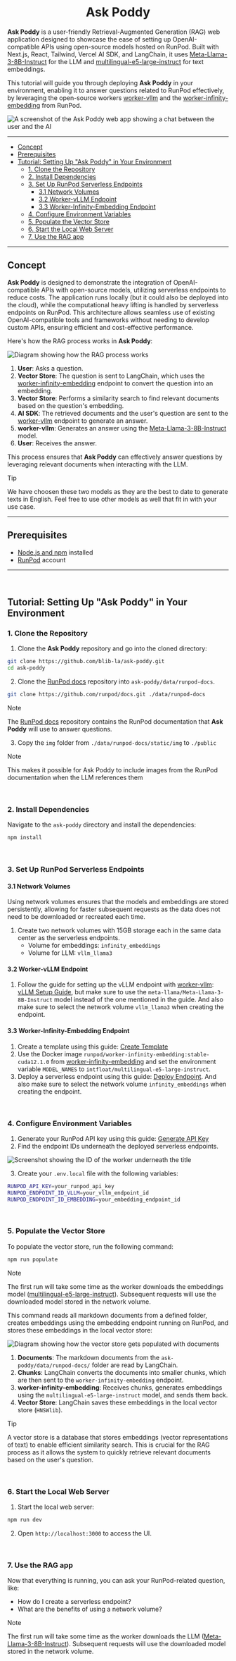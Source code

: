 <h1 align="center">Ask Poddy</h1>

**Ask Poddy** is a user-friendly Retrieval-Augmented Generation (RAG) web application designed to
showcase the ease of setting up OpenAI-compatible APIs using open-source models hosted on RunPod.
Built with Next.js, React, Tailwind, Vercel AI SDK, and LangChain, it uses
[Meta-Llama-3-8B-Instruct](https://huggingface.co/meta-llama/Meta-Llama-3-8B-Instruct) for the LLM
and [multilingual-e5-large-instruct](https://huggingface.co/intfloat/multilingual-e5-large-instruct)
for text embeddings.

This tutorial will guide you through deploying **Ask Poddy** in your environment, enabling it to
answer questions related to RunPod effectively, by leveraging the open-source workers
[worker-vllm](https://github.com/runpod-workers/worker-vllm) and the
[worker-infinity-embedding](https://github.com/runpod-workers/worker-infinity-embedding) from
RunPod.

![A screenshot of the Ask Poddy web app showing a chat between the user and the AI](./assets/20240610_screenshot_ask_poddy_what_is_a_network_volume.png)

---

<!-- toc -->

-   [Concept](#concept)
-   [Prerequisites](#prerequisites)
-   [Tutorial: Setting Up "Ask Poddy" in Your Environment](#tutorial-setting-up-ask-poddy-in-your-environment)
    -   [1. Clone the Repository](#1-clone-the-repository)
    -   [2. Install Dependencies](#2-install-dependencies)
    -   [3. Set Up RunPod Serverless Endpoints](#3-set-up-runpod-serverless-endpoints)
        -   [3.1 Network Volumes](#31-network-volumes)
        -   [3.2 Worker-vLLM Endpoint](#32-worker-vllm-endpoint)
        -   [3.3 Worker-Infinity-Embedding Endpoint](#33-worker-infinity-embedding-endpoint)
    -   [4. Configure Environment Variables](#4-configure-environment-variables)
    -   [5. Populate the Vector Store](#5-populate-the-vector-store)
    -   [6. Start the Local Web Server](#6-start-the-local-web-server)
    -   [7. Use the RAG app](#7-use-the-rag-app)

<!-- tocstop -->

---

## Concept

**Ask Poddy** is designed to demonstrate the integration of OpenAI-compatible APIs with open-source
models, utilizing serverless endpoints to reduce costs. The application runs locally (but it could
also be deployed into the cloud), while the computational heavy lifting is handled by serverless
endpoints on RunPod. This architecture allows seamless use of existing OpenAI-compatible tools and
frameworks without needing to develop custom APIs, ensuring efficient and cost-effective
performance.

Here's how the RAG process works in **Ask Poddy**:

![Diagram showing how the RAG process works](./assets/20240613_diagram_rag.png)

1. **User**: Asks a question.
2. **Vector Store**: The question is sent to LangChain, which uses the
   [worker-infinity-embedding](https://github.com/runpod-workers/worker-infinity-embedding) endpoint
   to convert the question into an embedding.
3. **Vector Store**: Performs a similarity search to find relevant documents based on the question's
   embedding.
4. **AI SDK**: The retrieved documents and the user's question are sent to the
   [worker-vllm](https://github.com/runpod-workers/worker-vllm) endpoint to generate an answer.
5. **worker-vllm**: Generates an answer using the
   [Meta-Llama-3-8B-Instruct](https://huggingface.co/meta-llama/Meta-Llama-3-8B-Instruct) model.
6. **User**: Receives the answer.

This process ensures that **Ask Poddy** can effectively answer questions by leveraging relevant
documents when interacting with the LLM.

<!-- prettier-ignore-start -->
> [!TIP] 
> We have choosen these two models as they are the best to date to generate texts in English. Feel free to use other models as well that fit in with your use case.
<!-- prettier-ignore-end -->

---

## Prerequisites

-   [Node.js and npm](https://nodejs.org/en) installed
-   [RunPod](https://www.runpod.io/) account

---

<br />

## Tutorial: Setting Up "Ask Poddy" in Your Environment

### 1. Clone the Repository

1. Clone the **Ask Poddy** repository and go into the cloned directory:

```bash
git clone https://github.com/blib-la/ask-poddy.git
cd ask-poddy
```

2. Clone the [RunPod docs](https://github.com/runpod/docs) repository into
   `ask-poddy/data/runpod-docs`.

```bash
git clone https://github.com/runpod/docs.git ./data/runpod-docs
```

<!-- prettier-ignore-start -->
> [!NOTE] 
> The [RunPod docs](https://github.com/runpod/docs) repository contains the RunPod documentation that **Ask Poddy** will use to answer
> questions.
<!-- prettier-ignore-end -->

3. Copy the `img` folder from `./data/runpod-docs/static/img` to `./public`

<!-- prettier-ignore-start -->
> [!NOTE] 
> This makes it possible for Ask Poddy to include images from the RunPod documentation when
> the LLM references them
<!-- prettier-ignore-end -->

<br />

### 2. Install Dependencies

Navigate to the `ask-poddy` directory and install the dependencies:

```bash
npm install
```

<br />

### 3. Set Up RunPod Serverless Endpoints

#### 3.1 Network Volumes

Using network volumes ensures that the models and embeddings are stored persistently, allowing for
faster subsequent requests as the data does not need to be downloaded or recreated each time.

1. Create two network volumes with 15GB storage each in the same data center as the serverless
   endpoints.
    - Volume for embeddings: `infinity_embeddings`
    - Volume for LLM: `vllm_llama3`

#### 3.2 Worker-vLLM Endpoint

1. Follow the guide for setting up the vLLM endpoint with
   [worker-vllm](https://github.com/runpod-workers/worker-vllm):
   [vLLM Setup Guide](https://docs.runpod.io/serverless/workers/vllm/get-started), but make sure to
   use the `meta-llama/Meta-Llama-3-8B-Instruct` model instead of the one mentioned in the guide.
   And also make sure to select the network volume `vllm_llama3` when creating the endpoint.

#### 3.3 Worker-Infinity-Embedding Endpoint

1. Create a template using this guide:
   [Create Template](https://docs.runpod.io/pods/templates/manage-templates#creating-a-template)
2. Use the Docker image `runpod/worker-infinity-embedding:stable-cuda12.1.0` from
   [worker-infinity-embedding](https://github.com/runpod-workers/worker-infinity-embedding) and set
   the environment variable `MODEL_NAMES` to `intfloat/multilingual-e5-large-instruct`.
3. Deploy a serverless endpoint using this guide:
   [Deploy Endpoint](https://docs.runpod.io/serverless/workers/get-started#deploy-a-serverless-endpoint).
   And also make sure to select the network volume `infinity_embeddings` when creating the endpoint.

<br />

### 4. Configure Environment Variables

1. Generate your RunPod API key using this guide:
   [Generate API Key](https://docs.runpod.io/get-started/api-keys)
2. Find the endpoint IDs underneath the deployed serverless endpoints.

![Screenshot showing the ID of the worker underneath the title](./assets/20240612_screenshot_id_of_worker.png)

3. Create your `.env.local` file with the following variables:

```bash
RUNPOD_API_KEY=your_runpod_api_key
RUNPOD_ENDPOINT_ID_VLLM=your_vllm_endpoint_id
RUNPOD_ENDPOINT_ID_EMBEDDING=your_embedding_endpoint_id
```

<br />

### 5. Populate the Vector Store

To populate the vector store, run the following command:

```bash
npm run populate
```

<!-- prettier-ignore-start -->
> [!NOTE] 
> The first run will take some time as the worker downloads the embeddings model
> ([multilingual-e5-large-instruct](https://huggingface.co/intfloat/multilingual-e5-large-instruct)).
> Subsequent requests will use the downloaded model stored in the network volume.
<!-- prettier-ignore-end -->

This command reads all markdown documents from a defined folder, creates embeddings using the
embedding endpoint running on RunPod, and stores these embeddings in the local vector store:

![Diagram showing how the vector store gets populated with documents](./assets/20240613_diagram_populate_vector_store.png)

1. **Documents**: The markdown documents from the `ask-poddy/data/runpod-docs/` folder are read by
   LangChain.
2. **Chunks**: LangChain converts the documents into smaller chunks, which are then sent to the
   `worker-infinity-embedding` endpoint.
3. **worker-infinity-embedding**: Receives chunks, generates embeddings using the
   `multilingual-e5-large-instruct` model, and sends them back.
4. **Vector Store**: LangChain saves these embeddings in the local vector store (`HNSWlib`).

<!-- prettier-ignore-start -->
> [!TIP] 
> A vector store is a database that stores embeddings (vector representations of text) to
> enable efficient similarity search. This is crucial for the RAG process as it allows the system to
> quickly retrieve relevant documents based on the user's question.
<!-- prettier-ignore-end -->

<br />

### 6. Start the Local Web Server

1. Start the local web server:

```bash
npm run dev
```

2. Open `http://localhost:3000` to access the UI.

<br />

### 7. Use the RAG app

Now that everything is running, you can ask your RunPod-related question, like:

-   How do I create a serverless endpoint?
-   What are the benefits of using a network volume?

<!-- prettier-ignore-start -->
> [!NOTE]
> The first run will take some time as the worker downloads the LLM
> ([Meta-Llama-3-8B-Instruct](https://huggingface.co/meta-llama/Meta-Llama-3-8B-Instruct)).
> Subsequent requests will use the downloaded model stored in the network volume.
<!-- prettier-ignore-end -->
